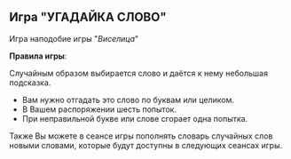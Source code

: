 ## Игра "УГАДАЙКА СЛОВО"
Игра наподобие игры "*Виселица*"

**Правила игры**:

Случайным образом выбирается слово и даётся к нему небольшая подсказка.
- Вам нужно отгадать это слово по буквам или целиком.
- В Вашем распоряжении шесть попыток.
- При неправильной букве или слове сгорает одна попытка.

Также Вы можете в сеансе игры пополнять словарь случайных слов новыми словами, 
которые будут доступны в следующих сеансах игры.